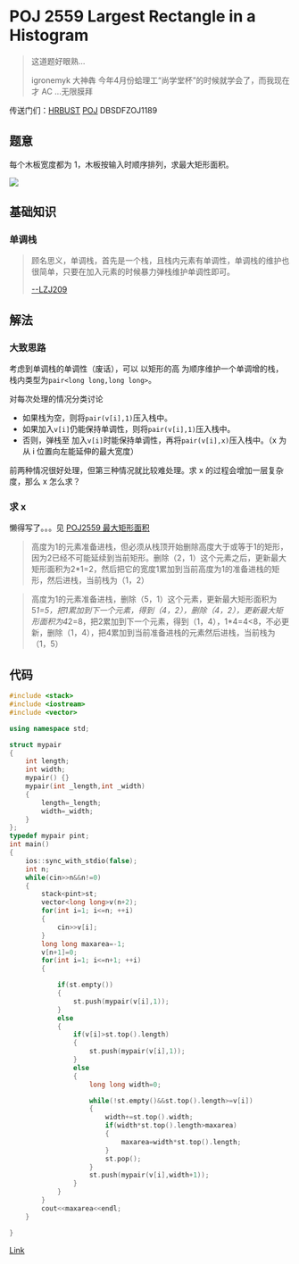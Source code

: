# POJ 2559 Largest Rectangle in a Histogram

> 这道题好眼熟...
>
> igronemyk 大神犇 今年4月份蛤理工“尚学堂杯”的时候就学会了，而我现在才 AC ...无限膜拜

传送门们：[HRBUST](http://acm.hrbust.edu.cn/index.php?m=ProblemSet&a=showProblem&problem_id=2326) [POJ](http://poj.org/problem?id=2559) DBSDFZOJ1189

## 题意

每个木板宽度都为 1，木板按输入时顺序排列，求最大矩形面积。

![](http://poj.org/images/2559_1.jpg)

## 基础知识

### 单调栈

> 顾名思义，单调栈，首先是一个栈，且栈内元素有单调性，单调栈的维护也很简单，只要在加入元素的时候暴力弹栈维护单调性即可。 
>
> [--LZJ209](http://blog.csdn.net/LZJ209/article/details/76150259)

## 解法

### 大致思路

考虑到单调栈的单调性（废话），可以 以矩形的高 为顺序维护一个单调增的栈，栈内类型为`pair<long long,long long>`。

对每次处理的情况分类讨论

 - 如果栈为空，则将`pair(v[i],1)`压入栈中。
 - 如果加入`v[i]`仍能保持单调性，则将`pair(v[i],1)`压入栈中。
 - 否则，弹栈至 加入`v[i]`时能保持单调性，再将`pair(v[i],x)`压入栈中。（x 为从 i 位置向左能延伸的最大宽度）

前两种情况很好处理，但第三种情况就比较难处理。求 x 的过程会增加一层复杂度，那么 x 怎么求？

### 求 x

懒得写了。。。见 [POJ2559 最大矩形面积](http://blog.csdn.net/alongela/article/details/8230739)
> 高度为1的元素准备进栈，但必须从栈顶开始删除高度大于或等于1的矩形，因为2已经不可能延续到当前矩形。删除（2，1）这个元素之后，更新最大矩形面积为2\*1=2，然后把它的宽度1累加到当前高度为1的准备进栈的矩形，然后进栈，当前栈为（1，2）


> 高度为1的元素准备进栈，删除（5，1）这个元素，更新最大矩形面积为5*1=5，把1累加到下一个元素，得到（4，2），删除（4，2），更新最大矩形面积为4*2=8，把2累加到下一个元素，得到（1，4），1\*4=4<8，不必更新，删除（1，4），把4累加到当前准备进栈的元素然后进栈，当前栈为（1，5）


## 代码

```cpp
#include <stack>
#include <iostream>
#include <vector>

using namespace std;

struct mypair
{
    int length;
    int width;
    mypair() {}
    mypair(int _length,int _width)
    {
        length=_length;
        width=_width;
    }
};
typedef mypair pint;
int main()
{
    ios::sync_with_stdio(false);
    int n;
    while(cin>>n&&n!=0)
    {
        stack<pint>st;
        vector<long long>v(n+2);
        for(int i=1; i<=n; ++i)
        {
            cin>>v[i];
        }
        long long maxarea=-1;
        v[n+1]=0;
        for(int i=1; i<=n+1; ++i)
        {

            if(st.empty())
            {
                st.push(mypair(v[i],1));
            }
            else
            {
                if(v[i]>st.top().length)
                {
                    st.push(mypair(v[i],1));
                }
                else
                {
                    long long width=0;

                    while(!st.empty()&&st.top().length>=v[i])
                    {
                        width+=st.top().width;
                        if(width*st.top().length>maxarea)
                        {
                            maxarea=width*st.top().length;
                        }
                        st.pop();
                    }
                    st.push(mypair(v[i],width+1));
                }
            }
        }
        cout<<maxarea<<endl;
    }

}
```

[Link](https://github.com/billchenchina/cppcodes/blob/master/POJ/2559.cpp)